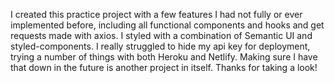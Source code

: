 I created this practice project with a few features I had not fully or ever implemented before, including all functional components and hooks and get requests made with axios. I styled with a combination of Semantic UI and styled-components. I really struggled to hide my api key for deployment, trying a number of things with both Heroku and Netlify. Making sure I have that down in the future is another project in itself. Thanks for taking a look! 
